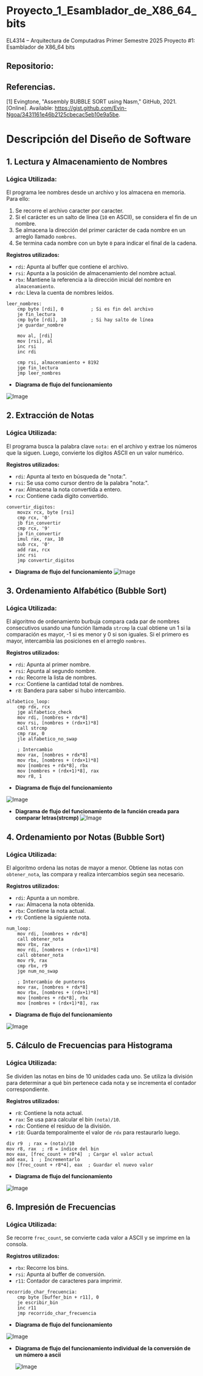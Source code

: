# Proyecto_1_Esamblador_de_X86_64_bits
EL4314 – Arquitectura de Computadras Primer Semestre 2025 Proyecto #1: Esamblador de X86_64 bits

## Repositorio:



## Referencias.
[1] Evingtone, "Assembly BUBBLE SORT using Nasm," GitHub, 2021. [Online]. Available: https://gist.github.com/Evin-Ngoa/3431161e46b2125cbecac5eb10e9a5be.

# Descripción del Diseño de Software

## 1. Lectura y Almacenamiento de Nombres
### Lógica Utilizada:
El programa lee nombres desde un archivo y los almacena en memoria. Para ello:
1. Se recorre el archivo caracter por caracter.
2. Si el carácter es un salto de línea (`10` en ASCII), se considera el fin de un nombre.
3. Se almacena la dirección del primer carácter de cada nombre en un arreglo llamado `nombres`.
4. Se termina cada nombre con un byte `0` para indicar el final de la cadena.

**Registros utilizados:**
- `rdi`: Apunta al buffer que contiene el archivo.
- `rsi`: Apunta a la posición de almacenamiento del nombre actual.
- `rbx`: Mantiene la referencia a la dirección inicial del nombre en `almacenamiento`.
- `rdx`: Lleva la cuenta de nombres leídos.

```assembly
leer_nombres:
    cmp byte [rdi], 0          ; Si es fin del archivo
    je fin_lectura
    cmp byte [rdi], 10         ; Si hay salto de línea
    je guardar_nombre

    mov al, [rdi]
    mov [rsi], al
    inc rsi
    inc rdi

    cmp rsi, almacenamiento + 8192
    jge fin_lectura
    jmp leer_nombres
```
- **Diagrama de flujo del funcionamiento**

![Image](https://github.com/user-attachments/assets/9ea4f43b-6f22-4e4d-94e6-5390fd2a42d3)
## 2. Extracción de Notas
### Lógica Utilizada:
El programa busca la palabra clave `nota:` en el archivo y extrae los números que la siguen. Luego, convierte los dígitos ASCII en un valor numérico.

**Registros utilizados:**
- `rdi`: Apunta al texto en búsqueda de "nota:".
- `rsi`: Se usa como cursor dentro de la palabra "nota:".
- `rax`: Almacena la nota convertida a entero.
- `rcx`: Contiene cada dígito convertido.

```assembly
convertir_digitos:
    movzx rcx, byte [rsi]
    cmp rcx, '0'
    jb fin_convertir
    cmp rcx, '9'
    ja fin_convertir
    imul rax, rax, 10
    sub rcx, '0'
    add rax, rcx
    inc rsi
    jmp convertir_digitos
```
- **Diagrama de flujo del funcionamiento**
  ![Image](https://github.com/user-attachments/assets/efe4a09d-64d2-42fc-8c13-d401ad904e0f)
## 3. Ordenamiento Alfabético (Bubble Sort)
### Lógica Utilizada:
El algoritmo de ordenamiento burbuja compara cada par de nombres consecutivos usando una función llamada `strcmp` la cual obtiene un 1 si la comparación es mayor, -1 si es menor y 0 si son iguales. Si el primero es mayor, intercambia las posiciones en el arreglo `nombres`.

**Registros utilizados:**
- `rdi`: Apunta al primer nombre.
- `rsi`: Apunta al segundo nombre.
- `rdx`: Recorre la lista de nombres.
- `rcx`: Contiene la cantidad total de nombres.
- `r8`: Bandera para saber si hubo intercambio.

```assembly
alfabetico_loop:
    cmp rdx, rcx
    jge alfabetico_check
    mov rdi, [nombres + rdx*8]
    mov rsi, [nombres + (rdx+1)*8]
    call strcmp
    cmp rax, 0
    jle alfabetico_no_swap

    ; Intercambio
    mov rax, [nombres + rdx*8]
    mov rbx, [nombres + (rdx+1)*8]
    mov [nombres + rdx*8], rbx
    mov [nombres + (rdx+1)*8], rax
    mov r8, 1
```
- **Diagrama de flujo del funcionamiento**
  
![Image](https://github.com/user-attachments/assets/01dc5d78-59b9-4810-8891-a460ee20ece2)

- **Diagrama de flujo del funcionamiento de la función creada para comparar letras(strcmp)**
  ![Image](https://github.com/user-attachments/assets/c8061624-174f-4331-b7d6-a34bfe99734a)
  
## 4. Ordenamiento por Notas (Bubble Sort)
### Lógica Utilizada:
El algoritmo ordena las notas de mayor a menor. Obtiene las notas con `obtener_nota`, las compara y realiza intercambios según sea necesario.

**Registros utilizados:**
- `rdi`: Apunta a un nombre.
- `rax`: Almacena la nota obtenida.
- `rbx`: Contiene la nota actual.
- `r9`: Contiene la siguiente nota.

```assembly
num_loop:
    mov rdi, [nombres + rdx*8]
    call obtener_nota
    mov rbx, rax
    mov rdi, [nombres + (rdx+1)*8]
    call obtener_nota
    mov r9, rax
    cmp rbx, r9
    jge num_no_swap

    ; Intercambio de punteros
    mov rax, [nombres + rdx*8]
    mov rbx, [nombres + (rdx+1)*8]
    mov [nombres + rdx*8], rbx
    mov [nombres + (rdx+1)*8], rax
```

- **Diagrama de flujo del funcionamiento**
  
![Image](https://github.com/user-attachments/assets/643fbfef-0a73-4784-b8b7-2573df2adfd2)

## 5. Cálculo de Frecuencias para Histograma
### Lógica Utilizada:
Se dividen las notas en bins de 10 unidades cada uno. Se utiliza la división para determinar a qué bin pertenece cada nota y se incrementa el contador correspondiente.

**Registros utilizados:**
- `r8`: Contiene la nota actual.
- `rax`: Se usa para calcular el bin `(nota)/10`.
- `rdx`: Contiene el residuo de la división.
- `r10`: Guarda temporalmente el valor de `rdx` para restaurarlo luego.

```assembly
div r9  ; rax = (nota)/10
mov r8, rax  ; r8 = índice del bin
mov eax, [frec_count + r8*4]  ; Cargar el valor actual
add eax, 1  ; Incrementarlo
mov [frec_count + r8*4], eax  ; Guardar el nuevo valor
```
- **Diagrama de flujo del funcionamiento**

![Image](https://github.com/user-attachments/assets/f5ccd0e1-5524-471e-8bd0-27e6adb0e635)
  
## 6. Impresión de Frecuencias
### Lógica Utilizada:
Se recorre `frec_count`, se convierte cada valor a ASCII y se imprime en la consola.

**Registros utilizados:**
- `rbx`: Recorre los bins.
- `rsi`: Apunta al buffer de conversión.
- `r11`: Contador de caracteres para imprimir.

```assembly
recorrido_char_frecuencia:
    cmp byte [buffer_bin + r11], 0
    je escribir_bin
    inc r11
    jmp recorrido_char_frecuencia
```

- **Diagrama de flujo del funcionamiento**

![Image](https://github.com/user-attachments/assets/57834e00-b26a-418c-96d7-d649c414e7f5)
  
- **Diagrama de flujo del funcionamiento individual de la conversión de un número a ascii**

  ![Image](https://github.com/user-attachments/assets/f71a104b-4837-4e2f-ae85-2e10d3fc0079)
